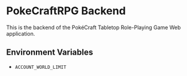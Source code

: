 # PokeCraftRPG Backend

This is the backend of the PokéCraft Tabletop Role-Playing Game Web application.

## Environment Variables

- `ACCOUNT_WORLD_LIMIT`
